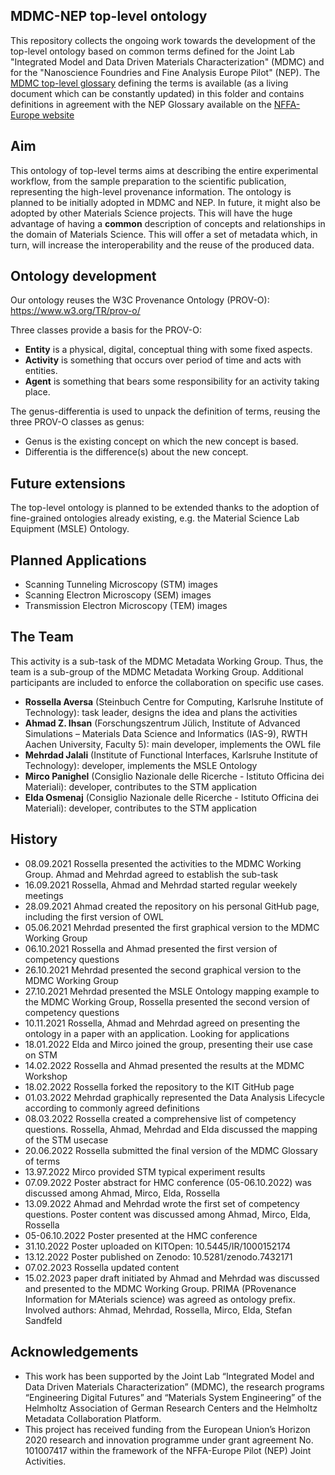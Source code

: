 ## MDMC-NEP top-level ontology

This repository collects the ongoing work towards the development of the top-level ontology based on common terms defined for the Joint Lab 
"Integrated Model and Data Driven Materials Characterization" (MDMC) and for the "Nanoscience Foundries and Fine Analysis Europe Pilot" (NEP).
The [MDMC top-level glossary](MDMC_Glossary_of_terms.docx) defining the terms is available (as a living document which can be constantly updated) in this folder and contains definitions in agreement with the NEP Glossary available on the [NFFA-Europe website](https://www.nffa.eu/apply/data-policy/glossary)

## Aim

This ontology of top-level terms aims at describing the entire experimental workflow, from the sample preparation to the scientific publication, representing the high-level provenance information. 
The ontology is planned to be initially adopted in MDMC and NEP. 
In future, it might also be adopted by other Materials Science projects. 
This will have the huge advantage of having a **common** description of concepts and relationships in the domain of Materials Science. 
This will offer a set of metadata which, in turn, will increase the interoperability and the reuse of the produced data.

## Ontology development

Our ontology reuses the W3C Provenance Ontology (PROV-O): https://www.w3.org/TR/prov-o/

Three classes provide a basis for the PROV-O: 
- **Entity** is a physical, digital, conceptual thing with some fixed aspects.
- **Activity** is something that occurs over period of time and acts with entities.
- **Agent** is something that bears some responsibility for an activity taking place.

The genus-differentia is used to unpack the definition of terms, reusing the three PROV-O classes as genus:
- Genus is the existing concept on which the new concept is based.
- Differentia is the difference(s) about the new concept.

## Future extensions

The top-level ontology is planned to be extended thanks to the adoption of fine-grained ontologies already existing, 
e.g. the Material Science Lab Equipment (MSLE) Ontology. 

## Planned Applications

* Scanning Tunneling Microscopy (STM) images 
* Scanning Electron Microscopy (SEM) images
* Transmission Electron Microscopy (TEM) images

## The Team

This activity is a sub-task of the MDMC Metadata Working Group. Thus, the team is a sub-group of the MDMC Metadata Working Group. Additional participants are included to enforce the collaboration on specific use cases. 

- **Rossella Aversa** (Steinbuch Centre for Computing, Karlsruhe Institute of Technology): task leader, designs the idea and plans the activities
- **Ahmad Z. Ihsan** (Forschungszentrum Jülich, Institute of Advanced Simulations – Materials Data Science and Informatics (IAS-9), RWTH Aachen University, Faculty 5): main developer, implements the OWL file
- **Mehrdad Jalali** (Institute of Functional Interfaces, Karlsruhe Institute of Technology): developer, implements the MSLE Ontology
- **Mirco Panighel** (Consiglio Nazionale delle Ricerche - Istituto Officina dei Materiali): developer, contributes to the STM application 
- **Elda Osmenaj** (Consiglio Nazionale delle Ricerche - Istituto Officina dei Materiali): developer, contributes to the STM application

## History

- 08.09.2021 Rossella presented the activities to the MDMC Working Group. Ahmad and Mehrdad agreed to establish the sub-task
- 16.09.2021 Rossella, Ahmad and Mehrdad started regular weekely meetings
- 28.09.2021 Ahmad created the repository on his personal GitHub page, including the first version of OWL
- 05.06.2021 Mehrdad presented the first graphical version to the MDMC Working Group
- 06.10.2021 Rossella and Ahmad presented the first version of competency questions
- 26.10.2021 Mehrdad presented the second graphical version to the MDMC Working Group
- 27.10.2021 Mehrdad presented the MSLE Ontology mapping example to the MDMC Working Group, Rossella presented the second version of competency questions
- 10.11.2021 Rossella, Ahmad and Mehrdad agreed on presenting the ontology in a paper with an application. Looking for applications
- 18.01.2022 Elda and Mirco joined the group, presenting their use case on STM
- 14.02.2022 Rossella and Ahmad presented the results at the MDMC Workshop
- 18.02.2022 Rossella forked the repository to the KIT GitHub page
- 01.03.2022 Mehrdad graphically represented the Data Analysis Lifecycle according to commonly agreed definitions
- 08.03.2022 Rossella created a comprehensive list of competency questions. Rossella, Ahmad, Mehrdad and Elda discussed the mapping of the STM usecase
- 20.06.2022 Rossella submitted the final version of the MDMC Glossary of terms
- 13.97.2022 Mirco provided STM typical experiment results
- 07.09.2022 Poster abstract for HMC conference (05-06.10.2022) was discussed among Ahmad, Mirco, Elda, Rossella
- 13.09.2022 Ahmad and Mehrdad wrote the first set of competency questions. Poster content was discussed among Ahmad, Mirco, Elda, Rossella
- 05-06.10.2022 Poster presented at the HMC conference
- 31.10.2022 Poster uploaded on KITOpen: 10.5445/IR/1000152174
- 13.12.2022 Poster published on Zenodo: 10.5281/zenodo.7432171
- 07.02.2023 Rossella updated content
- 15.02.2023 paper draft initiated by Ahmad and Mehrdad was discussed and presented to the MDMC Working Group. PRIMA (PRovenance Information for MAterials science) was agreed as ontology prefix. Involved authors: Ahmad, Mehrdad, Rossella, Mirco, Elda, Stefan Sandfeld


## Acknowledgements

* This work has been supported by the Joint Lab “Integrated Model and Data Driven Materials Characterization” (MDMC), the research programs “Engineering 
Digital Futures” and “Materials System Engineering” of the Helmholtz Association of German Research Centers and the Helmholtz Metadata Collaboration Platform.
* This project has received funding from the European Union’s Horizon 2020 research and innovation programme under grant agreement No. 101007417 within 
the framework of the NFFA-Europe Pilot (NEP) Joint Activities.

